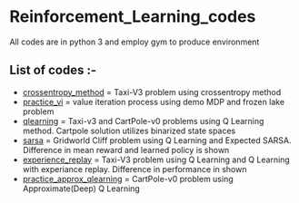 # Reinforcement_Learning_codes

All codes are in python 3 and employ gym to produce environment

## List of codes :-
- [crossentropy_method](https://github.com/pmr123/Practical_Reinforcement_Learning_assignment_codes/blob/main/crossentropy_method.ipynb) =  Taxi-V3 problem using crossentropy method
- [practice_vi](https://github.com/pmr123/Practical_Reinforcement_Learning_assignment_codes/blob/main/practice_vi.ipynb) = value iteration process using demo MDP and frozen lake problem
- [qlearning](https://github.com/pmr123/Practical_Reinforcement_Learning_assignment_codes/blob/main/qlearning.ipynb) = Taxi-v3 and CartPole-v0 problems using Q Learning method. Cartpole solution utilizes binarized state spaces
- [sarsa](https://github.com/pmr123/Practical_Reinforcement_Learning_assignment_codes/blob/main/sarsa.ipynb) = Gridworld Cliff problem using Q Learning and Expected SARSA. Difference in mean reward and learned policy is shown
- [experience_replay](https://github.com/pmr123/Practical_Reinforcement_Learning_assignment_codes/blob/main/experience_replay.ipynb) = Taxi-V3 problem using Q Learning and Q Learning with experiance replay. Difference in performance in shown
- [practice_approx_qlearning](https://github.com/pmr123/Practical_Reinforcement_Learning_assignment_codes/blob/main/practice_approx_qlearning.ipynb) = CartPole-v0 problem using Approximate(Deep) Q Learning
